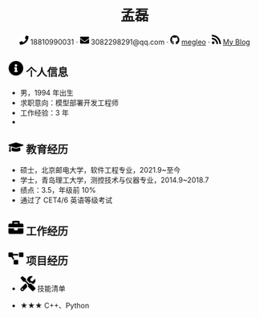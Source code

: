 <center>
     <h1>孟磊</h1>
     <div>
         <span>
             <img src="assets/phone-solid.svg" width="18px">
             18810990031
         </span>
         ·
         <span>
             <img src="assets/envelope-solid.svg" width="18px">
             3082298291@qq.com
         </span>
         ·
         <span>
             <img src="assets/github-brands.svg" width="18px">
             <a href="https://github.com/megleo">megleo</a>
         </span>
         ·
         <span>
             <img src="assets/rss-solid.svg" width="18px">
             <a href="https://megleo.github.io/NoteBook">My Blog</a>
         </span>    
     </div>
 </center>


 ## <img src="assets/info-circle-solid.svg" width="30px"> 个人信息

 - 男，1994 年出生
 - 求职意向：模型部署开发工程师
 - 工作经验：3 年
 - 

## <img src="assets/graduation-cap-solid.svg" width="30px"> 教育经历

- 硕士，北京邮电大学，软件工程专业，2021.9~至今
- 学士，青岛理工大学，测控技术与仪器专业，2014.9~2018.7
- 绩点：3.5，年级前 10%
- 通过了 CET4/6 英语等级考试

## <img src="assets/briefcase-solid.svg" width="30px"> 工作经历



## <img src="assets/project-diagram-solid.svg" width="30px"> 项目经历

- <img src="assets/tools-solid.svg" width="30px"> 技能清单

- ★★★ C++、Python

  

  